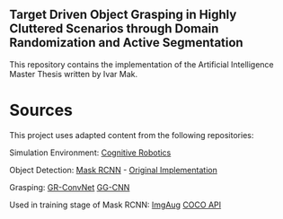 ## Target Driven Object Grasping in Highly Cluttered Scenarios through Domain Randomization and Active Segmentation 

This repository contains the implementation of the Artificial Intelligence Master Thesis written by Ivar Mak.

# Sources

This project uses adapted content from the following repositories:

Simulation Environment:
    [Cognitive Robotics](https://github.com/SeyedHamidreza/cognitive_robotics_manipulation)

Object Detection:
    [Mask RCNN](https://github.com/SriRamGovardhanam/wastedata-Mask_RCNN-multiple-classes) - [Original Implementation](https://github.com/matterport/Mask_RCNN)

Grasping:
    [GR-ConvNet](https://github.com/skumra/robotic-grasping)
    [GG-CNN](https://github.com/dougsm/ggcnn)

Used in training stage of Mask RCNN:
    [ImgAug](https://github.com/aleju/imgaug)
    [COCO API](https://github.com/cocodataset/cocoapi)
